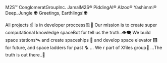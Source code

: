  M2S™️ ConglomeratGroupInc. JamalM2S®️ PiddingAI®️ AIzoo®️ Yashimmi®️ Deep_Jungle
 👽 Greetings, Earthlings!👽

 All projects ☝️ is in developer proccess🏗️🚧 Our mission is to create super computational knowledge spaceBot for tell us the truth..👁️‍🗨️
 We build space stations🛰️ and create spaceships 🚀 and develop space elevator 🛗 for future, and space ladders for past 🪜 ...
 We r part of Xfiles group🚬 ...The truth is out there..🗿

